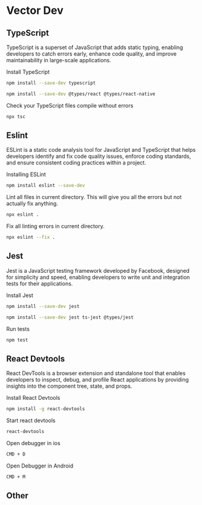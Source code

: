 # Vector Dev

## TypeScript
TypeScript is a superset of JavaScript that adds static typing, enabling developers to catch errors early, enhance code quality, and improve maintainability in large-scale applications.

Install TypeScript
```bash
npm install --save-dev typescript

npm install --save-dev @types/react @types/react-native
```

Check your TypeScript files compile without errors

```bash
npx tsc
```

## Eslint

ESLint is a static code analysis tool for JavaScript and TypeScript that helps developers identify and fix code quality issues, enforce coding standards, and ensure consistent coding practices within a project.

Installing ESLint
```bash
npm install eslint --save-dev
```

Lint all files in current directory. This will give you all the errors but not actually fix anything.
```bash
npx eslint .
```

Fix all linting errors in current directory.
```bash
npx eslint --fix .
```

## Jest
Jest is a JavaScript testing framework developed by Facebook, designed for simplicity and speed, enabling developers to write unit and integration tests for their applications.

Install Jest
```bash
npm install --save-dev jest

npm install --save-dev jest ts-jest @types/jest
```

Run tests

```bash
npm test
```

## React Devtools
React DevTools is a browser extension and standalone tool that enables developers to inspect, debug, and profile React applications by providing insights into the component tree, state, and props.

Install React Devtools
```bash
npm install -g react-devtools
```

Start react devtools
```bash
react-devtools
```

Open debugger in ios
```bash
CMD + D
```

Open Debugger in Android
```bash
CMD + M
```

## Other
